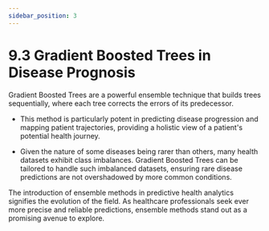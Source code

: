 ```yaml
---
sidebar_position: 3
---
```


# 9.3 Gradient Boosted Trees in Disease Prognosis

Gradient Boosted Trees are a powerful ensemble technique that builds trees sequentially, where each tree corrects the errors of its predecessor.

- This method is particularly potent in predicting disease progression and mapping patient trajectories, providing a holistic view of a patient's potential health journey.

- Given the nature of some diseases being rarer than others, many health datasets exhibit class imbalances. Gradient Boosted Trees can be tailored to handle such imbalanced datasets, ensuring rare disease predictions are not overshadowed by more common conditions.

The introduction of ensemble methods in predictive health analytics signifies the evolution of the field. As healthcare professionals seek ever more precise and reliable predictions, ensemble methods stand out as a promising avenue to explore.
